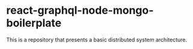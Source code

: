 # react-graphql-node-mongo-boilerplate

This is a repository that presents a basic distributed system architecture.